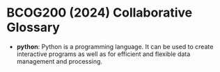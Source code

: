 # BCOG200 (2024) Collaborative Glossary

- **python**: Python is a programming language. It can be used to create interactive programs as well as for efficient and flexible data management and processing.
